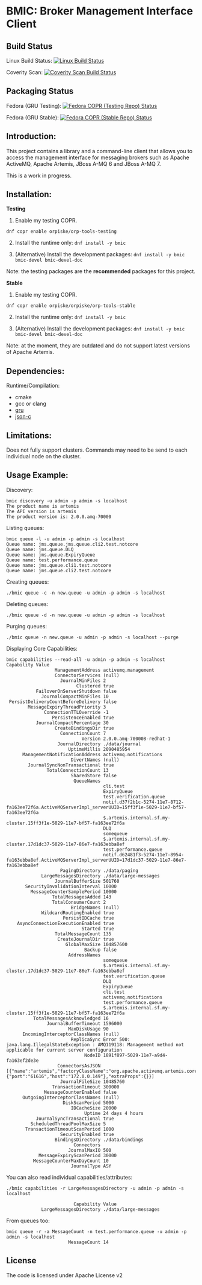 BMIC: Broker Management Interface Client
============

Build Status
----
Linux Build Status: [![Linux Build Status](https://travis-ci.org/orpiske/bmic.svg?branch=master)](https://travis-ci.org/orpiske/bmic)

Coverity Scan: [![Coverity Scan Build Status](https://scan.coverity.com/projects/10840/badge.svg)](https://scan.coverity.com/projects/orpiske-bmic)

Packaging Status
----
Fedora (GRU Testing): [![Fedora COPR (Testing Repo) Status](https://copr.fedorainfracloud.org/coprs/orpiske/orp-tools-testing/package/bmic/status_image/last_build.png)](https://copr.fedorainfracloud.org/coprs/orpiske/orp-tools-testing/package/bmic/)

Fedora (GRU Stable): [![Fedora COPR (Stable Repo) Status](https://copr.fedorainfracloud.org/coprs/orpiske/orp-tools-stable/package/bmic/status_image/last_build.png)](https://copr.fedorainfracloud.org/coprs/orpiske/orp-tools-stable/package/bmic/)



Introduction:
----

This project contains a library and a command-line client that allows you to
access the management interface for messaging brokers such as Apache ActiveMQ,
Apache Artemis, JBoss A-MQ 6 and JBoss A-MQ 7.

This is a work in progress.

Installation:
----

**Testing**

1. Enable my testing COPR.

```dnf copr enable orpiske/orp-tools-testing```

2. Install the runtime only:
```dnf install -y bmic```

3. (Alternative) Install the development packages: 
```dnf install -y bmic bmic-devel bmic-devel-doc```

Note: the testing packages are the **recommended** packages for this project.


**Stable**

1. Enable my testing COPR.

```dnf copr enable orpiske/orpiske/orp-tools-stable ```

2. Install the runtime only:
```dnf install -y bmic```

3. (Alternative) Install the development packages: 
```dnf install -y bmic bmic-devel bmic-devel-doc```

Note: at the moment, they are outdated and do not support latest versions of Apache Artemis.

Dependencies:
----

Runtime/Compilation:
* cmake
* gcc or clang
* [gru](https://github.com/orpiske/gru)
* [json-c](https://github.com/json-c/json-c)


Limitations:
----

Does not fully support clusters. Commands may need to be send to each individual node on the 
cluster.


Usage Example:
----

Discovery:

```
bmic discovery -u admin -p admin -s localhost
The product name is artemis
The API version is artemis
The product version is: 2.0.0.amq-70000
```

Listing queues:

```
bmic queue -l -u admin -p admin -s localhost
Queue name: jms.queue.jms.queue.cli2.test.notcore
Queue name: jms.queue.DLQ
Queue name: jms.queue.ExpiryQueue
Queue name: test.performance.queue
Queue name: jms.queue.cli1.test.notcore
Queue name: jms.queue.cli2.test.notcore
```

Creating queues:
```
./bmic queue -c -n new.queue -u admin -p admin -s localhost
```

Deleting queues:
```
./bmic queue -d -n new.queue -u admin -p admin -s localhost
```

Purging queues:
```
./bmic queue -n new.queue -u admin -p admin -s localhost --purge
```


Displaying Core Capabilities:
```
bmic capabilities --read-all -u admin -p admin -s localhost                          
Capability Value                    
                  ManagementAddress activemq.management      
                  ConnectorServices (null)
                    JournalMinFiles 2
                          Clustered true
           FailoverOnServerShutdown false
             JournalCompactMinFiles 10
 PersistDeliveryCountBeforeDelivery false
        MessageExpiryThreadPriority 3
              ConnectionTTLOverride -1
                 PersistenceEnabled true
           JournalCompactPercentage 30
                  CreateBindingsDir true
                    ConnectionCount 7
                            Version 2.0.0.amq-700008-redhat-1
                   JournalDirectory ./data/journal           
                       UptimeMillis 2090485954
      ManagementNotificationAddress activemq.notifications   
                        DivertNames (null)
        JournalSyncNonTransactional true
               TotalConnectionCount 13
                        SharedStore false
                         QueueNames 
                                    cli.test
                                    ExpiryQueue
                                    test.verification.queue
                                    notif.d37f2b1c-5274-11e7-8712-fa163ee72f6a.ActiveMQServerImpl_serverUUID=15ff3f1e-5029-11e7-bf57-fa163ee72f6a
                                    $.artemis.internal.sf.my-cluster.15ff3f1e-5029-11e7-bf57-fa163ee72f6a
                                    DLQ
                                    somequeue
                                    $.artemis.internal.sf.my-cluster.17d1dc37-5029-11e7-86e7-fa163ebba8ef
                                    test.performance.queue
                                    notif.d62481f3-5274-11e7-8954-fa163ebba8ef.ActiveMQServerImpl_serverUUID=17d1dc37-5029-11e7-86e7-fa163ebba8ef
                    PagingDirectory ./data/paging            
             LargeMessagesDirectory ./data/large-messages    
                  JournalBufferSize 501760
       SecurityInvalidationInterval 10000
         MessageCounterSamplePeriod 10000
                 TotalMessagesAdded 143
                 TotalConsumerCount 2
                        BridgeNames (null)
             WildcardRoutingEnabled true
                     PersistIDCache true
    AsyncConnectionExecutionEnabled true
                            Started true
                  TotalMessageCount 135
                   CreateJournalDir true
                      GlobalMaxSize 104857600
                             Backup false
                       AddressNames 
                                    somequeue
                                    $.artemis.internal.sf.my-cluster.17d1dc37-5029-11e7-86e7-fa163ebba8ef
                                    test.verification.queue
                                    DLQ
                                    ExpiryQueue
                                    cli.test
                                    activemq.notifications
                                    test.performance.queue
                                    $.artemis.internal.sf.my-cluster.15ff3f1e-5029-11e7-bf57-fa163ee72f6a
          TotalMessagesAcknowledged 16
               JournalBufferTimeout 1596000
                       MaxDiskUsage 90
      IncomingInterceptorClassNames (null)
                        ReplicaSync Error 500: java.lang.IllegalStateException : AMQ119118: Management method not applicable for current server configuration
                             NodeID 1891f897-5029-11e7-a9d4-fa163ef2de3e
                   ConnectorsAsJSON [{"name":"artemis","factoryClassName":"org.apache.activemq.artemis.core.remoting.impl.netty.NettyConnectorFactory","params":{"port":"61616","host":"172.0.0.149"},"extraProps":{}}]
                    JournalFileSize 10485760
                 TransactionTimeout 300000
              MessageCounterEnabled false
      OutgoingInterceptorClassNames (null)
                     DiskScanPeriod 5000
                        IDCacheSize 20000
                             Uptime 24 days 4 hours          
           JournalSyncTransactional true
         ScheduledThreadPoolMaxSize 5
       TransactionTimeoutScanPeriod 1000
                    SecurityEnabled true
                  BindingsDirectory ./data/bindings          
                         Connectors 
                       JournalMaxIO 500
            MessageExpiryScanPeriod 30000
          MessageCounterMaxDayCount 10
                        JournalType ASY
```


You can also read individual capabilities/attributes: 
```
./bmic capabilities -r LargeMessagesDirectory -u admin -p admin -s localhost       

                         Capability Value                    
             LargeMessagesDirectory ./data/large-messages
```

From queues too:
```
bmic queue -r -a MessageCount -n test.performance.queue -u admin -p admin -s localhost
                       MessageCount 14
```


License
----

The code is licensed under Apache License v2
